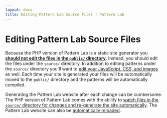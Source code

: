 ```yaml
---
layout: docs
title: Editing Pattern Lab Source Files | Pattern Lab
---
```


# Editing Pattern Lab Source Files
Because the PHP version of Pattern Lab is a static site generator you <u>**should not edit the files in the `public/` directory**</u>. Instead, you should edit the files under the `source/` directory. In addition to editing patterns under the `source/` directory you'll want to [edit your JavaScript, CSS, and images](/docs/pattern-managing-assets.html) as well. Each time your site is generated your files will be automatically moved to the `public/` directory and the patterns will be automatically compiled.

Generating the Pattern Lab website after each change can be cumbersome. The PHP version of Pattern Lab comes with the ability to [watch files in the `source/` directory for changes and re-generate the site automatically](/docs/advanced-auto-regenerate.html). The Pattern Lab website can also be [automatically reloaded](/docs/advanced-reload-browser.html).